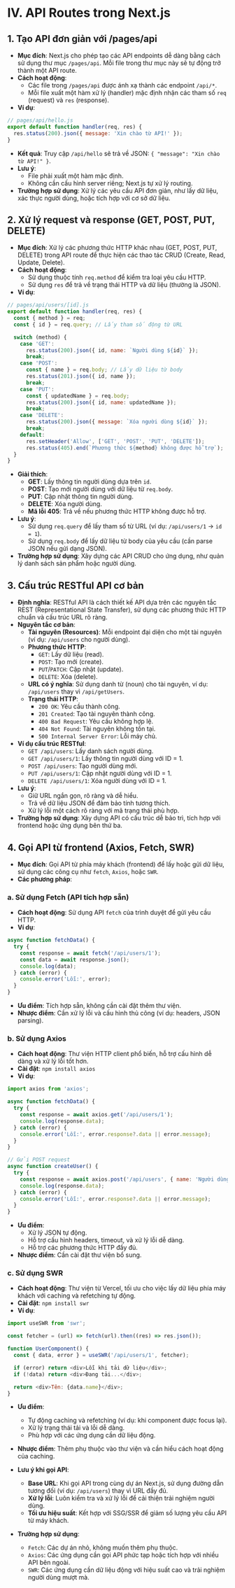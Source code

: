 # IV. API Routes trong Next.js

## 1. Tạo API đơn giản với /pages/api

- **Mục đích**: Next.js cho phép tạo các API endpoints dễ dàng bằng cách sử dụng thư mục `/pages/api`. Mỗi file trong thư mục này sẽ tự động trở thành một API route.
- **Cách hoạt động**: 
  - Các file trong `/pages/api` được ánh xạ thành các endpoint `/api/*`.
  - Mỗi file xuất một hàm xử lý (handler) mặc định nhận các tham số `req` (request) và `res` (response).
- **Ví dụ**:
```javascript
// pages/api/hello.js
export default function handler(req, res) {
  res.status(200).json({ message: 'Xin chào từ API!' });
}
```
- **Kết quả**: Truy cập `/api/hello` sẽ trả về JSON: `{ "message": "Xin chào từ API!" }`.
- **Lưu ý**:
  - File phải xuất một hàm mặc định.
  - Không cần cấu hình server riêng; Next.js tự xử lý routing.
- **Trường hợp sử dụng**: Xử lý các yêu cầu API đơn giản, như lấy dữ liệu, xác thực người dùng, hoặc tích hợp với cơ sở dữ liệu.

## 2. Xử lý request và response (GET, POST, PUT, DELETE)

- **Mục đích**: Xử lý các phương thức HTTP khác nhau (GET, POST, PUT, DELETE) trong API route để thực hiện các thao tác CRUD (Create, Read, Update, Delete).
- **Cách hoạt động**:
  - Sử dụng thuộc tính `req.method` để kiểm tra loại yêu cầu HTTP.
  - Sử dụng `res` để trả về trạng thái HTTP và dữ liệu (thường là JSON).
- **Ví dụ**:
```javascript
// pages/api/users/[id].js
export default function handler(req, res) {
  const { method } = req;
  const { id } = req.query; // Lấy tham số động từ URL

  switch (method) {
    case 'GET':
      res.status(200).json({ id, name: `Người dùng ${id}` });
      break;
    case 'POST':
      const { name } = req.body; // Lấy dữ liệu từ body
      res.status(201).json({ id, name });
      break;
    case 'PUT':
      const { updatedName } = req.body;
      res.status(200).json({ id, name: updatedName });
      break;
    case 'DELETE':
      res.status(200).json({ message: `Xóa người dùng ${id}` });
      break;
    default:
      res.setHeader('Allow', ['GET', 'POST', 'PUT', 'DELETE']);
      res.status(405).end(`Phương thức ${method} không được hỗ trợ`);
  }
}
```
- **Giải thích**:
  - **GET**: Lấy thông tin người dùng dựa trên `id`.
  - **POST**: Tạo mới người dùng với dữ liệu từ `req.body`.
  - **PUT**: Cập nhật thông tin người dùng.
  - **DELETE**: Xóa người dùng.
  - **Mã lỗi 405**: Trả về nếu phương thức HTTP không được hỗ trợ.
- **Lưu ý**:
  - Sử dụng `req.query` để lấy tham số từ URL (ví dụ: `/api/users/1` → `id = 1`).
  - Sử dụng `req.body` để lấy dữ liệu từ body của yêu cầu (cần parse JSON nếu gửi dạng JSON).
- **Trường hợp sử dụng**: Xây dựng các API CRUD cho ứng dụng, như quản lý danh sách sản phẩm hoặc người dùng.

## 3. Cấu trúc RESTful API cơ bản

- **Định nghĩa**: RESTful API là cách thiết kế API dựa trên các nguyên tắc REST (Representational State Transfer), sử dụng các phương thức HTTP chuẩn và cấu trúc URL rõ ràng.
- **Nguyên tắc cơ bản**:
  - **Tài nguyên (Resources)**: Mỗi endpoint đại diện cho một tài nguyên (ví dụ: `/api/users` cho người dùng).
  - **Phương thức HTTP**:
    - `GET`: Lấy dữ liệu (read).
    - `POST`: Tạo mới (create).
    - `PUT`/`PATCH`: Cập nhật (update).
    - `DELETE`: Xóa (delete).
  - **URL có ý nghĩa**: Sử dụng danh từ (noun) cho tài nguyên, ví dụ: `/api/users` thay vì `/api/getUsers`.
  - **Trạng thái HTTP**:
    - `200 OK`: Yêu cầu thành công.
    - `201 Created`: Tạo tài nguyên thành công.
    - `400 Bad Request`: Yêu cầu không hợp lệ.
    - `404 Not Found`: Tài nguyên không tồn tại.
    - `500 Internal Server Error`: Lỗi máy chủ.
- **Ví dụ cấu trúc RESTful**:
  - `GET /api/users`: Lấy danh sách người dùng.
  - `GET /api/users/1`: Lấy thông tin người dùng với ID = 1.
  - `POST /api/users`: Tạo người dùng mới.
  - `PUT /api/users/1`: Cập nhật người dùng với ID = 1.
  - `DELETE /api/users/1`: Xóa người dùng với ID = 1.
- **Lưu ý**:
  - Giữ URL ngắn gọn, rõ ràng và dễ hiểu.
  - Trả về dữ liệu JSON để đảm bảo tính tương thích.
  - Xử lý lỗi một cách rõ ràng với mã trạng thái phù hợp.
- **Trường hợp sử dụng**: Xây dựng API có cấu trúc dễ bảo trì, tích hợp với frontend hoặc ứng dụng bên thứ ba.

## 4. Gọi API từ frontend (Axios, Fetch, SWR)

- **Mục đích**: Gọi API từ phía máy khách (frontend) để lấy hoặc gửi dữ liệu, sử dụng các công cụ như `fetch`, `Axios`, hoặc `SWR`.
- **Các phương pháp**:

### a. Sử dụng Fetch (API tích hợp sẵn)
- **Cách hoạt động**: Sử dụng API `fetch` của trình duyệt để gửi yêu cầu HTTP.
- **Ví dụ**:
```javascript
async function fetchData() {
  try {
    const response = await fetch('/api/users/1');
    const data = await response.json();
    console.log(data);
  } catch (error) {
    console.error('Lỗi:', error);
  }
}
```
- **Ưu điểm**: Tích hợp sẵn, không cần cài đặt thêm thư viện.
- **Nhược điểm**: Cần xử lý lỗi và cấu hình thủ công (ví dụ: headers, JSON parsing).

### b. Sử dụng Axios
- **Cách hoạt động**: Thư viện HTTP client phổ biến, hỗ trợ cấu hình dễ dàng và xử lý lỗi tốt hơn.
- **Cài đặt**: `npm install axios`
- **Ví dụ**:
```javascript
import axios from 'axios';

async function fetchData() {
  try {
    const response = await axios.get('/api/users/1');
    console.log(response.data);
  } catch (error) {
    console.error('Lỗi:', error.response?.data || error.message);
  }
}

// Gửi POST request
async function createUser() {
  try {
    const response = await axios.post('/api/users', { name: 'Người dùng mới' });
    console.log(response.data);
  } catch (error) {
    console.error('Lỗi:', error.response?.data || error.message);
  }
}
```
- **Ưu điểm**:
  - Xử lý JSON tự động.
  - Hỗ trợ cấu hình headers, timeout, và xử lý lỗi dễ dàng.
  - Hỗ trợ các phương thức HTTP đầy đủ.
- **Nhược điểm**: Cần cài đặt thư viện bổ sung.

### c. Sử dụng SWR
- **Cách hoạt động**: Thư viện từ Vercel, tối ưu cho việc lấy dữ liệu phía máy khách với caching và refetching tự động.
- **Cài đặt**: `npm install swr`
- **Ví dụ**:
```javascript
import useSWR from 'swr';

const fetcher = (url) => fetch(url).then((res) => res.json());

function UserComponent() {
  const { data, error } = useSWR('/api/users/1', fetcher);

  if (error) return <div>Lỗi khi tải dữ liệu</div>;
  if (!data) return <div>Đang tải...</div>;

  return <div>Tên: {data.name}</div>;
}
```
- **Ưu điểm**:
  - Tự động caching và refetching (ví dụ: khi component được focus lại).
  - Xử lý trạng thái tải và lỗi dễ dàng.
  - Phù hợp với các ứng dụng cần dữ liệu động.
- **Nhược điểm**: Thêm phụ thuộc vào thư viện và cần hiểu cách hoạt động của caching.

- **Lưu ý khi gọi API**:
  - **Base URL**: Khi gọi API trong cùng dự án Next.js, sử dụng đường dẫn tương đối (ví dụ: `/api/users`) thay vì URL đầy đủ.
  - **Xử lý lỗi**: Luôn kiểm tra và xử lý lỗi để cải thiện trải nghiệm người dùng.
  - **Tối ưu hiệu suất**: Kết hợp với SSG/SSR để giảm số lượng yêu cầu API từ máy khách.
- **Trường hợp sử dụng**:
  - `Fetch`: Các dự án nhỏ, không muốn thêm phụ thuộc.
  - `Axios`: Các ứng dụng cần gọi API phức tạp hoặc tích hợp với nhiều API bên ngoài.
  - `SWR`: Các ứng dụng cần dữ liệu động với hiệu suất cao và trải nghiệm người dùng mượt mà.